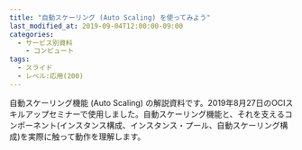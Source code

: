 ```yaml
---
title: "自動スケーリング (Auto Scaling) を使ってみよう"
last_modified_at: 2019-09-04T12:00:00-09:00
categories:
  - サービス別資料
    - コンピュート
tags:
  - スライド
  - レベル:応用(200)
---
```


自動スケーリング機能 (Auto Scaling) の解説資料です。2019年8月27日のOCIスキルアップセミナーで使用しました。自動スケーリング機能と、それを支えるコンポーネント(インスタンス構成、インスタンス・プール、自動スケーリング構成)を実際に触って動作を理解します。  

<div style="max-width:768px">
<script async class="speakerdeck-embed" data-id="3277a22d639b4857b185569a6181278c" data-ratio="1.77777777777778" src="//speakerdeck.com/assets/embed.js"></script>
</div>